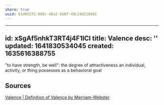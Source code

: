 ```yaml
---
share: true
uuid: 61d052f2-088c-48a2-bb0f-49c24d218dd1
---
```

---
id: xSgAf5nhkT3RT4j4F1lCl
title: Valence
desc: ''
updated: 1641830534045
created: 1635616388755
---

"to have strength, be well": the degree of attractiveness an individual, activity, or thing possesses as a behavioral goal

## Sources

[Valence | Definition of Valence by Merriam-Webster](https://www.merriam-webster.com/dictionary/valence)